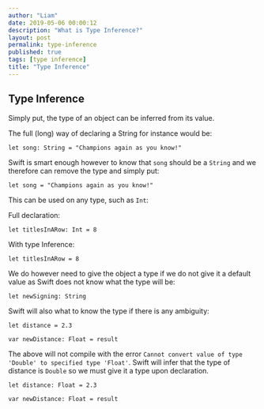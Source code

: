 ```yaml
---
author: "Liam"
date: 2019-05-06 00:00:12
description: "What is Type Inference?"
layout: post
permalink: type-inference
published: true
tags: [type inference]
title: "Type Inference"
---
```


## Type Inference

Simply put, the type of an object can be inferred from its value.

The full (long) way of declaring a String for instance would be:

```
let song: String = "Champions again as you know!"
```

Swift is smart enough however to know that `song` should be a `String` and we therefore can remove the type and simply put:

```
let song = "Champions again as you know!"
```

This can be used on any type, such as `Int`:

Full declaration:
```
let titlesInARow: Int = 8
```

With type Inference:

```
let titlesInARow = 8
```

We do however need to give the object a type if we do not give it a default value as Swift does not know what the type will be:
```
let newSigning: String
```

Swift will also what to know the type if there is any ambiguity:

```
let distance = 2.3

var newDistance: Float = result
```

The above will not compile with the error `Cannot convert value of type 'Double' to specified type 'Float'`. Swift will infer that the type of distance is `Double` so we must give it a type upon declaration.

```
let distance: Float = 2.3

var newDistance: Float = result
```
